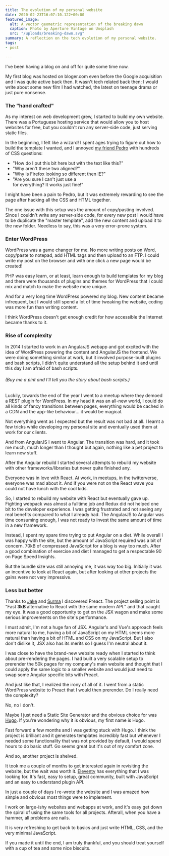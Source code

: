 ```yaml
---
title: The evolution of my personal website
date: 2020-02-23T16:07:10.122+00:00
featured_image:
  alt: A vector geometric representation of the breaking dawn
  caption: Photo by Aperture Vintage on Unsplash
  src: "/uploads/breaking-dawn.svg"
summary: A reflection on the tech evolution of my personal website.
tags:
- post

---
```

I've been having a blog on and off for quite some time now.

My first blog was hosted on bloger.com even before the Google acquisition and I was quite active back then. It wasn't tech related back then; I would write about some new film I had watched, the latest on teenage drama or just pure nonsense.

### The "hand crafted"

As my interest on web development grew, I started to build my own website. There was a Portuguese hosting service that would allow you to host websites for free, but you couldn't run any server-side code, just serving static files.

In the beginning, I felt like a wizard! I spent ages trying to figure out how to build the template I wanted, and I annoyed [my friend Pedro](https://store.steampowered.com/app/557340/My_Friend_Pedro/ "My Friend Pedro") with hundreds of CSS questions:

* "How do I put this bit here but with the text like this?"
* "Why aren't these two aligned?"
* "Why is Firefox looking so different then IE?"
* "Are you sure I can't just use a <div> for everything? It works just fine!"

I might have been a pain to Pedro, but it was extremely rewarding to see the page after hacking all the CSS and HTML together.

The one issue with this setup was the amount of copy/pasting involved. Since I couldn't write any server-side code, for every new post I would have to be duplicate the "master template", add the new content and upload it to the new folder. Needless to say, this was a very error-prone system.

### Enter WordPress

WordPress was a game changer for me. No more writing posts on Word, copy/paste to notepad, add HTML tags and then upload to an FTP. I could write my post on the browser and with one click a new page would be created!

PHP was easy learn, or at least, learn enough to build templates for my blog and there were thousands of plugins and themes for WordPress that I could mix and match to make the website more unique.

And for a very long time WordPress powered my blog. New content became infrequent, but I would still spend a lot of time tweaking the website, coding was more fun than writing content.

I think WordPress doesn't get enough credit for how accessible the Internet became thanks to it.

### Rise of complexity

In 2014 I started to work in an AngularJS webapp and got excited with the idea of WordPress powering the content and AngularJS the frontend. We were doing something similar at work, but it involved purpose-built plugins and bash scripts, I didn't quite understand all the setup behind it and until this day I am afraid of bash scripts.

###### (Buy me a pint and I'll tell you the story about bash scripts.)

Luckily, towards the end of the year I went to a meetup where they demoed a REST plugin for WordPress. In my head it was an all-new world, I could do all kinds of fancy transitions between pages, everything would be cached in a CDN and the app-like behaviour... it would be magical.

Not everything went as I expected but the result was not bad at all. I learnt a few tricks while developing my personal site and eventually used them at work for our clients.

And from AngularJS I went to Angular. The transition was hard, and it took me much, much longer than I thought but again, nothing like a pet project to learn new stuff.

After the Angular rebuild I started several attempts to rebuild my website with other frameworks/libraries but never quite finished any.

Everyone was in love with React. At work, in meetups, in the twitterverse, everyone was mad about it. And if you were not on the React wave you could not have lunch with the cool kids.

So, I started to rebuild my website with React but eventually gave up. Fighting webpack was almost a fulltime job and Redux did not helped one bit to the developer experience. I was getting frustrated and not seeing any real benefits compared to what I already had. The AngularJS to Angular was time consuming enough, I was not ready to invest the same amount of time in a new framework.

Instead, I spent my spare time trying to put Angular on a diet. While overall I was happy with the site, but the amount of JavaScript required was a bit of concern. 70kB of compressed JavaScript for a blog is way too much. After a good combination of exercise and diet I managed to get a respectable 90 on Page Speed Insights.

But the bundle size was still annoying me, it was way too big. Initially it was an incentive to look at React again, but after looking at other projects the gains were not very impressive.

### Less but better

Thanks to [Jake](https://twitter.com/jaffathecake "Jake Archibald's twitter page") and [Surma](https://twitter.com/DasSurma "Surma's twitter page") I discovered Preact. The project selling point is "Fast **3kB** alternative to React with the same modern API." and that caught my eye. It was a good opportunity to get on the JSX wagon and make some serious improvements on the site's performance.

I must admit, I'm not a huge fan of JSX. Angular's and Vue's approach feels more natural to me, having a bit of JavaScript on my HTML seems more natural than having a bit of HTML and CSS on my JavaScript. But I also don't dislike it, JSX also has its merits so I guess I'm neutral about it.

I was close to have the brand-new website ready when I started to think about pre-rendering the pages. I had built a very scalable setup to prerender the 50k pages for my company's main website and thought that I could apply the same logic to a smaller website and would just need to swap some Angular specific bits with Preact.

And just like that, I realized the irony of all of it. I went from a static WordPress website to  Preact that I would then prerender. Do I really need the complexity?

No, no I don't.

Maybe I just need a Static Site Generator and the obvious choice for was [Hugo](https://gohugo.io/ "Hugo website"). If you're wondering why it is obvious, my first name is Hugo.

Fast forward a few months and I was getting stuck with Hugo. I think the project is brilliant and it generates templates incredibly fast but whenever I needed some functionality that was not provided by default, I would spend hours to do basic stuff. Go seems great but it's out of my comfort zone.

And so, another project is shelved. 

It took me a couple of months to get interested again in revisiting the website, but the wait was worth it. [Eleventy](https://www.11ty.dev/ "Eleventy's project page") has everything that I was looking for. It's fast, easy to setup, great community, built with JavaScript and an easy to understand plugin API.

In just a couple of days I re-wrote the website and I was amazed how simple and obvious most things were to implement.

I work on large-ishy websites and webapps at work, and it's easy get down the spiral of using the same tools for all projects. Afterall, when you have a hammer, all problems are nails.

It is very refreshing to get back to basics and just write HTML, CSS, and the very minimal JavaScript.

If you made it until the end, I am truly thankful, and you should treat yourself with a cup of tea and some nice biscuits.